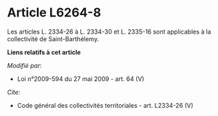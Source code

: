 # Article L6264-8

Les articles L. 2334-26 à L. 2334-30 et L. 2335-16 sont applicables à la collectivité de Saint-Barthélemy.

**Liens relatifs à cet article**

_Modifié par_:

  - Loi n°2009-594 du 27 mai 2009 - art. 64 (V)

_Cite_:

  - Code général des collectivités territoriales - art. L2334-26 (V)
